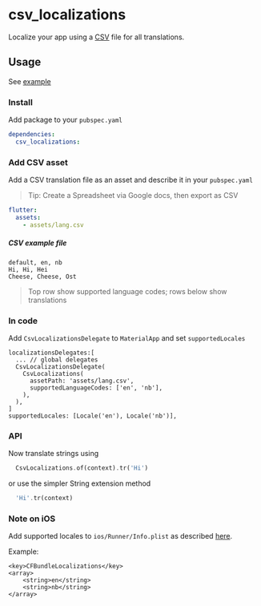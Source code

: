 # csv_localizations

Localize your app using a [CSV](https://en.wikipedia.org/wiki/Comma-separated_values) file for all translations.

## Usage

See [example](example)

### Install

Add package to your `pubspec.yaml`

```yaml
dependencies:
  csv_localizations:
```

### Add CSV asset

Add a CSV translation file as an asset and describe it in your `pubspec.yaml`

> Tip: Create a Spreadsheet via Google docs, then export as CSV

```yaml
flutter:
  assets:
    - assets/lang.csv
```

##### CSV example file

```csv
default, en, nb
Hi, Hi, Hei
Cheese, Cheese, Ost
```

> Top row show supported language codes; rows below show translations

### In code

Add `CsvLocalizationsDelegate` to `MaterialApp` and set `supportedLocales`

```
localizationsDelegates:[
  ... // global delegates
  CsvLocalizationsDelegate(
    CsvLocalizations(
      assetPath: 'assets/lang.csv',
      supportedLanguageCodes: ['en', 'nb'],
    ),
  ),
]
supportedLocales: [Locale('en'), Locale('nb')],

```

### API

Now translate strings using

```dart
  CsvLocalizations.of(context).tr('Hi')
```

or use the simpler String extension method

```dart
  'Hi'.tr(context)
```

### Note on **iOS**

Add supported locales to 
`ios/Runner/Info.plist` as described [here](https://flutter.dev/docs/development/accessibility-and-localization/internationalization#specifying-supportedlocales).

Example:

```
<key>CFBundleLocalizations</key>
<array>
	<string>en</string>
	<string>nb</string>
</array>
```

